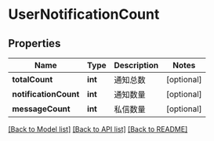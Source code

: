 # UserNotificationCount

## Properties
Name | Type | Description | Notes
------------ | ------------- | ------------- | -------------
**totalCount** | **int** | 通知总数 | [optional] 
**notificationCount** | **int** | 通知数量 | [optional] 
**messageCount** | **int** | 私信数量 | [optional] 

[[Back to Model list]](../../README.md#documentation-for-models) [[Back to API list]](../../README.md#documentation-for-api-endpoints) [[Back to README]](../../README.md)


